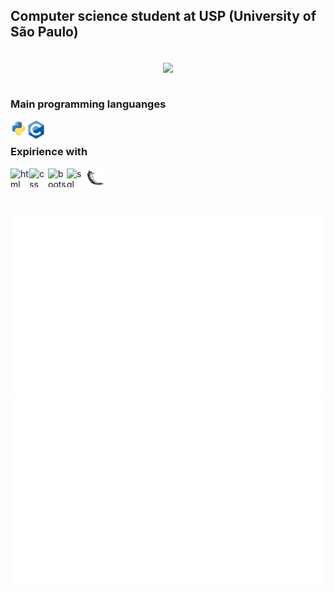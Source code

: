 ## Computer science student at USP (University of São Paulo)

<br>

<div align="center">
<img align="center" src="https://media.giphy.com/media/v1.Y2lkPTc5MGI3NjExNTY1MDlkY2JmOGYxOWQzMDViMzZhMmZhMzNlYTliMDVlMzk0ZWI3MyZlcD12MV9pbnRlcm5hbF9naWZzX2dpZklkJmN0PWc/QtjNbzT6Zi5Cm2oyV2/giphy-downsized-large.gif" >
</div>

<br>

### Main programming languanges
<img align="left" alt="HTML5" width="26px" src="https://raw.githubusercontent.com/devicons/devicon/master/icons/python/python-original.svg" />
<img align="left" alt="c" src="https://raw.githubusercontent.com/devicons/devicon/master/icons/c/c-original.svg"  width="30" height="30" style="max-width:100%;"> 

<br>

### Expirience with

<img align="left" alt="html" src="https://img.icons8.com/color/48/000000/html-5.png" width="30" height="30" style="max-width:100%;"/>
<img align="left" alt="css" src="https://img.icons8.com/color/48/000000/css3.png" width="30" height="30" style="max-width:100%;"/>
<img align="left" alt="bootstrap" src="https://img.icons8.com/color/48/000000/bootstrap.png" width="30" height="30" style="max-width:100%;"/>
<img align="left" alt="sql" src="https://img.icons8.com/fluent/50/000000/mysql-logo.png" width="30" height="30" style="max-width:100%;"/>
<img align="left" alt="c" src="https://raw.githubusercontent.com/devicons/devicon/master/icons/flask/flask-original.svg"  width="30" height="30" style="max-width:100%;"> 

<br><br>
#


<a href="https://github.com/jstrieb/github-stats">
  
![](https://github.com/EnzoTM/GitHubStatsJstrieb/blob/master/generated/overview.svg)
![](https://github.com/EnzoTM/GitHubStatsJstrieb/blob/master/generated/languages.svg)

</a>

[twitter]: https://twitter.com/enzo_tmorente
[instagram]: https://www.instagram.com/enzo.morente/
